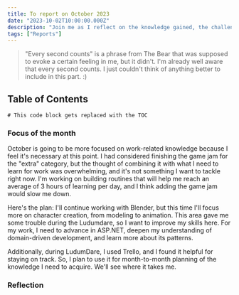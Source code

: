 ```yaml
---
title: To report on October 2023
date: "2023-10-02T10:00:00.000Z"
description: "Join me as I reflect on the knowledge gained, the challenges conquered, and the hours dedicated to learning various subjects during the month of October 2023"
tags: ["Reports"]
---
```


> "Every second counts" is a phrase from The Bear that was supposed to evoke a certain feeling in me, but it didn't. I'm already well aware that every second counts. I just couldn't think of anything better to include in this part. :)

## Table of Contents

```toc
# This code block gets replaced with the TOC
```

### Focus of the month

October is going to be more focused on work-related knowledge because I feel it's necessary at this point. I had considered finishing the game jam for the "extra" category, but the thought of combining it with what I need to learn for work was overwhelming, and it's not something I want to tackle right now. I'm working on building routines that will help me reach an average of 3 hours of learning per day, and I think adding the game jam would slow me down.

Here's the plan: I'll continue working with Blender, but this time I'll focus more on character creation, from modeling to animation. This area gave me some trouble during the Ludumdare, so I want to improve my skills here. For my work, I need to advance in ASP.NET, deepen my understanding of domain-driven development, and learn more about its patterns.

Additionally, during LudumDare, I used Trello, and I found it helpful for staying on track. So, I plan to use it for month-to-month planning of the knowledge I need to acquire. We'll see where it takes me.

### Reflection

